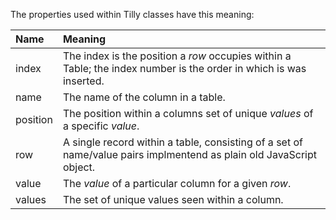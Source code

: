 The properties used within Tilly classes have this meaning:

|Name|Meaning|
|:-|:-|
|index|The index is the position a _row_ occupies within a Table; the index number is the order in which is was inserted.|
|name|The name of the column in a table.|
|position|The position within a columns set of unique _values_ of a specific _value_.|
|row|A single record within a table, consisting of a set of name/value pairs implmentend as plain old JavaScript object.
|value|The _value_ of a particular column for a given _row_.|
|values|The set of unique values seen within a column.|